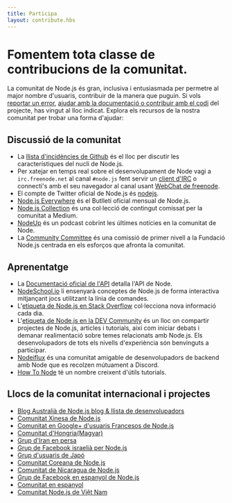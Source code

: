 ```yaml
---
title: Participa
layout: contribute.hbs
---
```


# Fomentem tota classe de contribucions de la comunitat.

La comunitat de Node.js és gran, inclusiva i entusiasmada per permetre al major nombre d'usuaris,
contribuir de la manera que puguin. Si vols [reportar un error](https://github.com/nodejs/node/issues),
[ajudar amb la documentació o contribuir amb el codi](/en/get-involved/contribute/) del projecte, has vingut al lloc indicat. Explora els recursos de la nostra comunitat per trobar una forma d'ajudar:


## Discussió de la comunitat

- La [llista d'incidències de Github](https://github.com/nodejs/node/issues) és el lloc per discutir les característiques del nucli de Node.js.
- Per xatejar en temps real sobre el desenvolupament de Node vagi a `irc.freenode.net` al canal `#node.js` fent servir un [client d'IRC](http://es.wikipedia.org/wiki/Anexo:Clientes_IRC) o connecti's amb el seu navegador al canal usant [WebChat de freenode](http://webchat.freenode.net/?channels=node.js).
- El compte de Twitter oficial de Node.js és [nodejs](https://twitter.com/nodejs).
- [Node.js Everywhere](https://newsletter.nodejs.org) és el Butlletí oficial mensual de Node.js.
- [Node.js Collection](https://medium.com/the-node-js-collection) és una col·lecció de contingut comissat per la comunitat a Medium.
- [NodeUp](http://nodeup.com) és un podcast cobrint les últimes notícies en la comunitat de Node.
- La [Community Committee](https://github.com/nodejs/community-committee) és una comissió de primer nivell a la Fundació Node.js centrada en els esforços que afronta la comunitat.

## Aprenentatge

- La [Documentació oficial de l'API](/api) detalla l'API de Node.
- [NodeSchool.io](http://nodeschool.io) li ensenyarà conceptes de Node.js de forma interactiva mitjançant jocs utilitzant la línia de comandes.
- L'[etiqueta de Node.js en Stack Overflow](http://stackoverflow.com/questions/tagged/node.js) col·lecciona nova informació cada dia.
- L'[etiqueta de Node.js en la DEV Community](https://dev.to/t/node) és un lloc on compartir projectes de Node.js, articles i tutorials, així com iniciar debats i demanar realimentació sobre temes relacionats amb Node.js. Els desenvolupadors de tots els nivells d'experiència són benvinguts a participar.
- [Nodeiflux](https://discordapp.com/invite/vUsrbjd) és una comunitat amigable de desenvolupadors de backend amb Node que es recolzen mútuament a Discord.
- [How To Node](http://howtonode.org/) té un nombre creixent d'útils tutorials.


## Llocs de la comunitat internacional i projectes

- [Blog Australià de Node.js blog &amp; llista de desenvolupadors](http://nodejs.org.au/)
- [Comunitat Xinesa de Node.js](http://cnodejs.org)
- [Comunitat en Google+ d'usuaris Francesos de Node.js](https://plus.google.com/communities/113346206415381691435)
- [Comunitat d'Hongria(Magyar)](http://nodehun.blogspot.com/)
- [Grup d'Iran en persa](http://nodejs.ir)
- [Grup de Facebook israelià per Node.js](https://www.facebook.com/groups/node.il/)
- [Grup d'usuaris de Japó](http://nodejs.jp/)
- [Comunitat Coreana de Node.js](http://nodejs.github.io/nodejs-ko/)
- [Comunitat de Nicaragua de Node.js](http://nodenica.com/)
- [Grup de Facebook en espanyol de Node.js](https://www.facebook.com/groups/node.es/)
- [Comunitat en espanyol](http://nodehispano.com)
- [Comunitat Node.js de Việt Nam](http://nodejs.vn)
